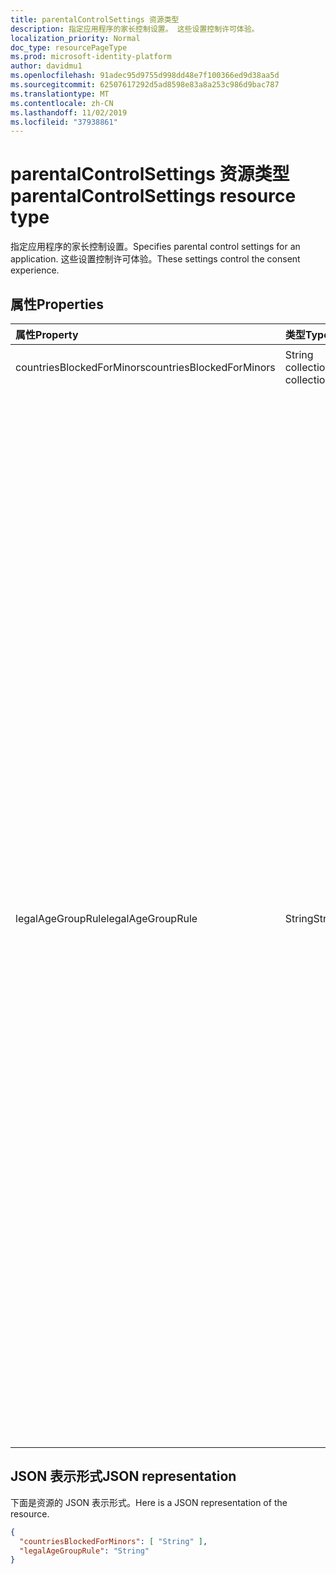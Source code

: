 ```yaml
---
title: parentalControlSettings 资源类型
description: 指定应用程序的家长控制设置。 这些设置控制许可体验。
localization_priority: Normal
doc_type: resourcePageType
ms.prod: microsoft-identity-platform
author: davidmu1
ms.openlocfilehash: 91adec95d9755d998dd48e7f100366ed9d38aa5d
ms.sourcegitcommit: 62507617292d5ad8598e83a8a253c986d9bac787
ms.translationtype: MT
ms.contentlocale: zh-CN
ms.lasthandoff: 11/02/2019
ms.locfileid: "37938861"
---
```

# <a name="parentalcontrolsettings-resource-type"></a><span data-ttu-id="ea14d-104">parentalControlSettings 资源类型</span><span class="sxs-lookup"><span data-stu-id="ea14d-104">parentalControlSettings resource type</span></span>

<span data-ttu-id="ea14d-105">指定应用程序的家长控制设置。</span><span class="sxs-lookup"><span data-stu-id="ea14d-105">Specifies parental control settings for an application.</span></span> <span data-ttu-id="ea14d-106">这些设置控制许可体验。</span><span class="sxs-lookup"><span data-stu-id="ea14d-106">These settings control the consent experience.</span></span>

## <a name="properties"></a><span data-ttu-id="ea14d-107">属性</span><span class="sxs-lookup"><span data-stu-id="ea14d-107">Properties</span></span>

| <span data-ttu-id="ea14d-108">属性</span><span class="sxs-lookup"><span data-stu-id="ea14d-108">Property</span></span> | <span data-ttu-id="ea14d-109">类型</span><span class="sxs-lookup"><span data-stu-id="ea14d-109">Type</span></span> | <span data-ttu-id="ea14d-110">描述</span><span class="sxs-lookup"><span data-stu-id="ea14d-110">Description</span></span> |
:---------------|:--------|:----------|
|<span data-ttu-id="ea14d-111">countriesBlockedForMinors</span><span class="sxs-lookup"><span data-stu-id="ea14d-111">countriesBlockedForMinors</span></span>|<span data-ttu-id="ea14d-112">String collection</span><span class="sxs-lookup"><span data-stu-id="ea14d-112">String collection</span></span>| <span data-ttu-id="ea14d-113">指定[两个字母的 ISO 国家/地区代码](https://www.iso.org/iso-3166-country-codes.html)。</span><span class="sxs-lookup"><span data-stu-id="ea14d-113">Specifies the [two-letter ISO country codes](https://www.iso.org/iso-3166-country-codes.html).</span></span> <span data-ttu-id="ea14d-114">将阻止对此列表中指定国家/地区的未成年人访问应用程序。</span><span class="sxs-lookup"><span data-stu-id="ea14d-114">Access to the application will be blocked for minors from the countries specified in this list.</span></span>|
|<span data-ttu-id="ea14d-115">legalAgeGroupRule</span><span class="sxs-lookup"><span data-stu-id="ea14d-115">legalAgeGroupRule</span></span>| <span data-ttu-id="ea14d-116">String</span><span class="sxs-lookup"><span data-stu-id="ea14d-116">String</span></span> | <span data-ttu-id="ea14d-117">指定适用于应用程序用户的法律年龄组规则。</span><span class="sxs-lookup"><span data-stu-id="ea14d-117">Specifies the legal age group rule that applies to users of the app.</span></span> <span data-ttu-id="ea14d-118">可以设置为下列值之一：</span><span class="sxs-lookup"><span data-stu-id="ea14d-118">Can be set to one of the following values:</span></span> <table><tr><th><span data-ttu-id="ea14d-119">值</span><span class="sxs-lookup"><span data-stu-id="ea14d-119">Value</span></span></th><th><span data-ttu-id="ea14d-120">说明</span><span class="sxs-lookup"><span data-stu-id="ea14d-120">Description</span></span></th></tr><tr><td><span data-ttu-id="ea14d-121">允许</span><span class="sxs-lookup"><span data-stu-id="ea14d-121">Allow</span></span></td><td><span data-ttu-id="ea14d-122">默认值。</span><span class="sxs-lookup"><span data-stu-id="ea14d-122">Default.</span></span> <span data-ttu-id="ea14d-123">强制实施合法的最小值。</span><span class="sxs-lookup"><span data-stu-id="ea14d-123">Enforces the legal minimum.</span></span> <span data-ttu-id="ea14d-124">这意味着欧盟和韩国的未成年人需要家长同意。</span><span class="sxs-lookup"><span data-stu-id="ea14d-124">This means parental consent is required for minors in the European Union and Korea.</span></span></td></tr><tr><td><span data-ttu-id="ea14d-125">RequireConsentForPrivacyServices</span><span class="sxs-lookup"><span data-stu-id="ea14d-125">RequireConsentForPrivacyServices</span></span></td><td><span data-ttu-id="ea14d-126">强制用户指定要符合 COPPA 规则的出生日期。</span><span class="sxs-lookup"><span data-stu-id="ea14d-126">Enforces the user to specify date of birth to comply with COPPA rules.</span></span> </td></tr><tr><td><span data-ttu-id="ea14d-127">RequireConsentForMinors</span><span class="sxs-lookup"><span data-stu-id="ea14d-127">RequireConsentForMinors</span></span></td><td><span data-ttu-id="ea14d-128">要求对低于18岁的家长同意，而不考虑国家/地区的次要规则。</span><span class="sxs-lookup"><span data-stu-id="ea14d-128">Requires parental consent for ages below 18, regardless of country minor rules.</span></span></td></tr><tr><td><span data-ttu-id="ea14d-129">RequireConsentForKids</span><span class="sxs-lookup"><span data-stu-id="ea14d-129">RequireConsentForKids</span></span></td><td><span data-ttu-id="ea14d-130">需要对低于14的年龄进行家长同意，而不考虑国家/地区的次要规则。</span><span class="sxs-lookup"><span data-stu-id="ea14d-130">Requires parental consent for ages below 14, regardless of country minor rules.</span></span></td></tr><tr><td><span data-ttu-id="ea14d-131">BlockMinors</span><span class="sxs-lookup"><span data-stu-id="ea14d-131">BlockMinors</span></span></td><td><span data-ttu-id="ea14d-132">阻止未成年人使用应用。</span><span class="sxs-lookup"><span data-stu-id="ea14d-132">Blocks minors from using the app.</span></span></td></tr></table> |

## <a name="json-representation"></a><span data-ttu-id="ea14d-133">JSON 表示形式</span><span class="sxs-lookup"><span data-stu-id="ea14d-133">JSON representation</span></span>
<span data-ttu-id="ea14d-134">下面是资源的 JSON 表示形式。</span><span class="sxs-lookup"><span data-stu-id="ea14d-134">Here is a JSON representation of the resource.</span></span>

<!--{
  "blockType": "resource",
  "@odata.type": "microsoft.graph.parentalControlSettings"
}-->
```json
{
  "countriesBlockedForMinors": [ "String" ],
  "legalAgeGroupRule": "String"
}

```
